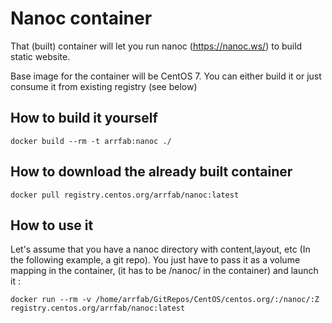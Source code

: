 # Nanoc container
That (built) container will let you run nanoc (https://nanoc.ws/) to build static website.

Base image for the container will be CentOS 7. You can either build it or just consume it from existing registry (see below)

## How to build it yourself
```
docker build --rm -t arrfab:nanoc ./
```

## How to download the already built container
```
docker pull registry.centos.org/arrfab/nanoc:latest
```

## How to use it
Let's assume that you have a nanoc directory with content,layout, etc (In the following example, a git repo). 
You just have to pass it as a volume mapping in the container, (it has to be /nanoc/ in the container) and launch it :
```
docker run --rm -v /home/arrfab/GitRepos/CentOS/centos.org/:/nanoc/:Z registry.centos.org/arrfab/nanoc:latest
```
